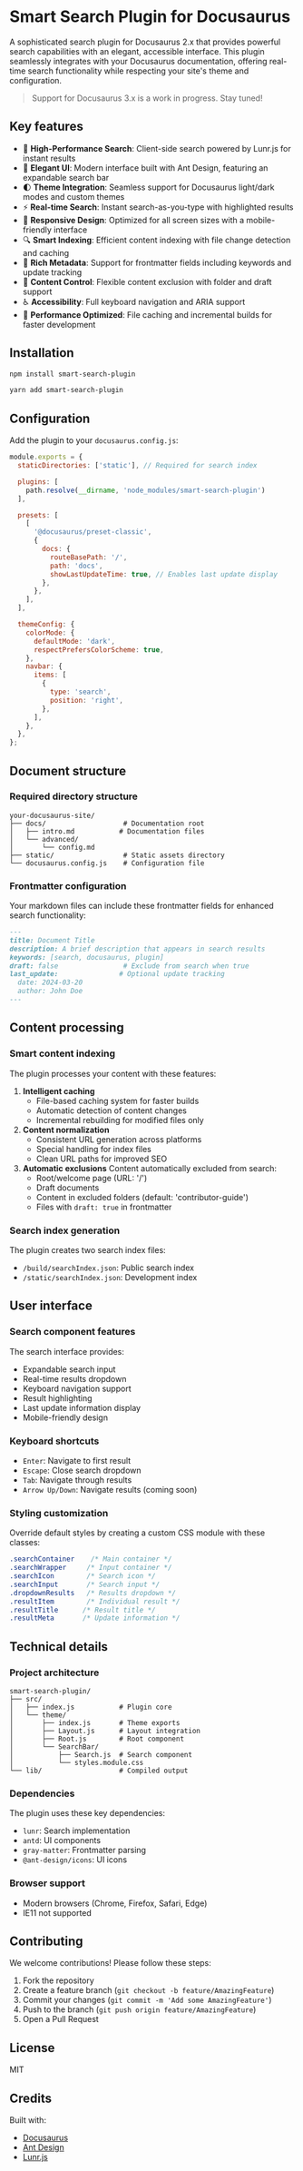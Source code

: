 # Smart Search Plugin for Docusaurus

A sophisticated search plugin for Docusaurus 2.x that provides powerful search capabilities with an elegant, accessible interface. This plugin seamlessly integrates with your Docusaurus documentation, offering real-time search functionality while respecting your site's theme and configuration.

> Support for Docusaurus 3.x is a work in progress.  Stay tuned!

## Key features

- 🚀 **High-Performance Search**: Client-side search powered by Lunr.js for instant results
- 🎨 **Elegant UI**: Modern interface built with Ant Design, featuring an expandable search bar
- 🌓 **Theme Integration**: Seamless support for Docusaurus light/dark modes and custom themes
- ⚡️ **Real-time Search**: Instant search-as-you-type with highlighted results
- 📱 **Responsive Design**: Optimized for all screen sizes with a mobile-friendly interface
- 🔍 **Smart Indexing**: Efficient content indexing with file change detection and caching
- 🎯 **Rich Metadata**: Support for frontmatter fields including keywords and update tracking
- 🚫 **Content Control**: Flexible content exclusion with folder and draft support
- ♿️ **Accessibility**: Full keyboard navigation and ARIA support
- 💨 **Performance Optimized**: File caching and incremental builds for faster development

## Installation

```bash
npm install smart-search-plugin
```

```bash
yarn add smart-search-plugin
```

## Configuration

Add the plugin to your `docusaurus.config.js`:

```jsx
module.exports = {
  staticDirectories: ['static'], // Required for search index

  plugins: [
    path.resolve(__dirname, 'node_modules/smart-search-plugin')
  ],

  presets: [
    [
      '@docusaurus/preset-classic',
      {
        docs: {
          routeBasePath: '/',
          path: 'docs',
          showLastUpdateTime: true, // Enables last update display
        },
      },
    ],
  ],

  themeConfig: {
    colorMode: {
      defaultMode: 'dark',
      respectPrefersColorScheme: true,
    },
    navbar: {
      items: [
        {
          type: 'search',
          position: 'right',
        },
      ],
    },
  },
};

```

## Document structure

### Required directory structure

```
your-docusaurus-site/
├── docs/                   # Documentation root
│   ├── intro.md           # Documentation files
│   └── advanced/
│       └── config.md
├── static/                 # Static assets directory
└── docusaurus.config.js    # Configuration file

```

### Frontmatter configuration

Your markdown files can include these frontmatter fields for enhanced search functionality:

```markdown
---
title: Document Title
description: A brief description that appears in search results
keywords: [search, docusaurus, plugin]
draft: false                # Exclude from search when true
last_update:               # Optional update tracking
  date: 2024-03-20
  author: John Doe
---

```

## Content processing

### Smart content indexing

The plugin processes your content with these features:

1. **Intelligent caching**
    - File-based caching system for faster builds
    - Automatic detection of content changes
    - Incremental rebuilding for modified files only
2. **Content normalization**
    - Consistent URL generation across platforms
    - Special handling for index files
    - Clean URL paths for improved SEO
3. **Automatic exclusions**
Content automatically excluded from search:
    - Root/welcome page (URL: '/')
    - Draft documents
    - Content in excluded folders (default: 'contributor-guide')
    - Files with `draft: true` in frontmatter

### Search index generation

The plugin creates two search index files:

- `/build/searchIndex.json`: Public search index
- `/static/searchIndex.json`: Development index

## User interface

### Search component features

The search interface provides:

- Expandable search input
- Real-time results dropdown
- Keyboard navigation support
- Result highlighting
- Last update information display
- Mobile-friendly design

### Keyboard shortcuts

- `Enter`: Navigate to first result
- `Escape`: Close search dropdown
- `Tab`: Navigate through results
- `Arrow Up/Down`: Navigate results (coming soon)

### Styling customization

Override default styles by creating a custom CSS module with these classes:

```css
.searchContainer    /* Main container */
.searchWrapper     /* Input container */
.searchIcon        /* Search icon */
.searchInput       /* Search input */
.dropdownResults   /* Results dropdown */
.resultItem        /* Individual result */
.resultTitle      /* Result title */
.resultMeta       /* Update information */

```

## Technical details

### Project architecture

```
smart-search-plugin/
├── src/
│   ├── index.js           # Plugin core
│   └── theme/
│       ├── index.js       # Theme exports
│       ├── Layout.js      # Layout integration
│       ├── Root.js        # Root component
│       └── SearchBar/
│           ├── Search.js  # Search component
│           └── styles.module.css
└── lib/                   # Compiled output

```

### Dependencies

The plugin uses these key dependencies:

- `lunr`: Search implementation
- `antd`: UI components
- `gray-matter`: Frontmatter parsing
- `@ant-design/icons`: UI icons

### Browser support

- Modern browsers (Chrome, Firefox, Safari, Edge)
- IE11 not supported

## Contributing

We welcome contributions! Please follow these steps:

1. Fork the repository
2. Create a feature branch (`git checkout -b feature/AmazingFeature`)
3. Commit your changes (`git commit -m 'Add some AmazingFeature'`)
4. Push to the branch (`git push origin feature/AmazingFeature`)
5. Open a Pull Request

## License

MIT

## Credits

Built with:

- [Docusaurus](https://docusaurus.io/)
- [Ant Design](https://ant.design/)
- [Lunr.js](https://lunrjs.com/)
